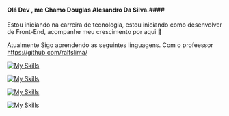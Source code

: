 #### Olá Dev , me Chamo Douglas Alesandro Da Silva.####
Estou iniciando na carreira de tecnologia, estou iniciando como desenvolver de Front-End, acompanhe meu crescimento por aqui 🎉

Atualmente Sigo aprendendo as seguintes linguagens.  Com o profeessor  https://github.com/ralfslima/

[![My Skills](https://skillicons.dev/icons?i=html)](https://skillicons.dev)

[![My Skills](https://skillicons.dev/icons?i=css)](https://skillicons.dev)

[![My Skills](https://skillicons.dev/icons?i=typescript)](https://skillicons.dev)

[![My Skills](https://skillicons.dev/icons?i=angular)](https://skillicons.dev)







